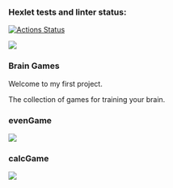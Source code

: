 ### Hexlet tests and linter status:
[![Actions Status](https://github.com/VitalGa/frontend-project-44/workflows/hexlet-check/badge.svg)](https://github.com/VitalGa/frontend-project-44/actions)

<a href="https://codeclimate.com/github/VitalGa/frontend-project-44/maintainability"><img src="https://api.codeclimate.com/v1/badges/4f764247cec2f6b8c3d3/maintainability" /></a>

<h3>Brain Games</h3>

Welcome to my first project. 

The collection of games for training your brain.

<h3>evenGame</h3>

<a href="https://asciinema.org/a/551425" target="_blank"><img src="https://asciinema.org/a/551425.svg" /></a>

<h3>calcGame</h3>

<a href="https://asciinema.org/a/551884" target="_blank"><img src="https://asciinema.org/a/551884.svg" /></a>

